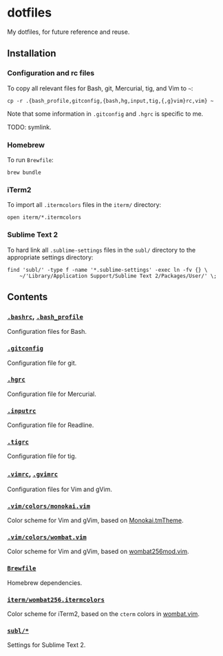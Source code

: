 <!-- Nikita Kouevda -->
<!-- 2014/07/12 -->

# dotfiles

My dotfiles, for future reference and reuse.

## Installation

### Configuration and rc files

To copy all relevant files for Bash, git, Mercurial, tig, and Vim to `~`:

    cp -r .{bash_profile,gitconfig,{bash,hg,input,tig,{,g}vim}rc,vim} ~

Note that some information in `.gitconfig` and `.hgrc` is specific to me.

TODO: symlink.

### Homebrew

To run `Brewfile`:

    brew bundle

### iTerm2

To import all `.itermcolors` files in the `iterm/` directory:

    open iterm/*.itermcolors

### Sublime Text 2

To hard link all `.sublime-settings` files in the `subl/` directory to the
appropriate settings directory:

    find 'subl/' -type f -name '*.sublime-settings' -exec ln -fv {} \
        ~/'Library/Application Support/Sublime Text 2/Packages/User/' \;

## Contents

### [`.bashrc`](.bashrc), [`.bash_profile`](.bash_profile)

Configuration files for Bash.

### [`.gitconfig`](.gitconfig)

Configuration file for git.

### [`.hgrc`](.hgrc)

Configuration file for Mercurial.

### [`.inputrc`](.inputrc)

Configuration file for Readline.

### [`.tigrc`](.tigrc)

Configuration file for tig.

### [`.vimrc`](.vimrc), [`.gvimrc`](.gvimrc)

Configuration files for Vim and gVim.

### [`.vim/colors/monokai.vim`](.vim/colors/monokai.vim)

Color scheme for Vim and gVim, based on
[Monokai.tmTheme](https://github.com/textmate/monokai.tmbundle).

### [`.vim/colors/wombat.vim`](.vim/colors/wombat.vim)

Color scheme for Vim and gVim, based on
[wombat256mod.vim](http://www.vim.org/scripts/script.php?script_id=2465).

### [`Brewfile`](Brewfile)

Homebrew dependencies.

### [`iterm/wombat256.itermcolors`](iterm/wombat256.itermcolors)

Color scheme for iTerm2, based on the `cterm` colors in
[wombat.vim](.vim/colors/wombat.vim).

### [`subl/*`](subl/)

Settings for Sublime Text 2.
